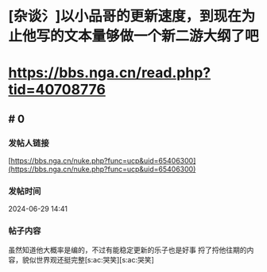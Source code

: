 # [杂谈氵]以小品哥的更新速度，到现在为止他写的文本量够做一个新二游大纲了吧
# https://bbs.nga.cn/read.php?tid=40708776

## \# 0
### 发帖人链接
[https://bbs.nga.cn/nuke.php?func=ucp&uid=65406300](https://bbs.nga.cn/nuke.php?func=ucp&uid=65406300)
### 发帖时间
2024-06-29 14:41
### 帖子内容
虽然知道他大概率是编的，不过有能稳定更新的乐子也是好事
捋了捋他往期的内容，貌似世界观还挺完整[s:ac:哭笑][s:ac:哭笑]
